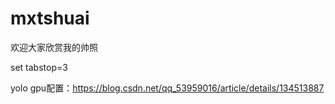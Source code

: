# mxtshuai

欢迎大家欣赏我的帅照

set tabstop=3

yolo gpu配置：https://blog.csdn.net/qq_53959016/article/details/134513887

